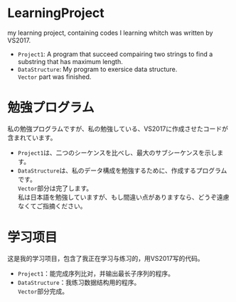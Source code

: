 # LearningProject
my learning project, containing codes I learning whitch was written by VS2017.  
*  `Project1`: A program that succeed compairing two strings to find a substring that has maximum length.  
*  `DataStructure`: My program to exersice data structure.  
	`Vector` part was finished.

# 勉強プログラム 
私の勉強プログラムですが、私の勉強している、VS2017に作成させたコードが含まれています。  
*  `Project1`は、二つのシーケンスを比べし、最大のサブシーケンスを示します。  
*  `DataStructure`は、私のデータ構成を勉強するために、作成するプログラムです。  
	`Vector`部分は完了します。  
私は日本語を勉強していますが、もし間違い点がありますなら、どうぞ遠慮なくてご指摘ください。  

# 学习项目
这是我的学习项目，包含了我正在学习与练习的，用VS2017写的代码。  
*  `Project1`：能完成序列比对，并输出最长子序列的程序。  
*  `DataStructure`：我练习数据结构用的程序。  
	`Vector`部分完成。
